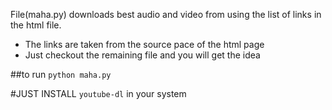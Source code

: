File(maha.py) downloads best audio and video from using the list of links in the html file.
- The links are taken from the source pace of the html page
- Just checkout the remaining file and you will get the idea

##to run
`python maha.py`

#JUST INSTALL `youtube-dl` in your system
